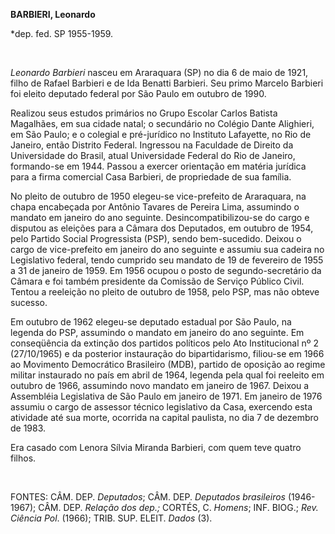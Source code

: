 **BARBIERI, Leonardo**

\*dep. fed. SP 1955-1959.

 

*Leonardo Barbieri* nasceu em Araraquara (SP) no dia 6 de maio de 1921,
filho de Rafael Barbieri e de Ida Benatti Barbieri. Seu primo Marcelo
Barbieri foi eleito deputado federal por São Paulo em outubro de 1990.

Realizou seus estudos primários no Grupo Escolar Carlos Batista
Magalhães, em sua cidade natal; o secundário no Colégio Dante Alighieri,
em São Paulo; e o colegial e pré-jurídico no Instituto Lafayette, no Rio
de Janeiro, então Distrito Federal. Ingressou na Faculdade de Direito da
Universidade do Brasil, atual Universidade Federal do Rio de Janeiro,
formando-se em 1944. Passou a exercer orientação em matéria jurídica
para a firma comercial Casa Barbieri, de propriedade de sua família.

No pleito de outubro de 1950 elegeu-se vice-prefeito de Araraquara, na
chapa encabeçada por Antônio Tavares de Pereira Lima, assumindo o
mandato em janeiro do ano seguinte. Desincompatibilizou-se do cargo e
disputou as eleições para a Câmara dos Deputados, em outubro de 1954,
pelo Partido Social Progressista (PSP), sendo bem-sucedido. Deixou o
cargo de vice-prefeito em janeiro do ano seguinte e assumiu sua cadeira
no Legislativo federal, tendo cumprido seu mandato de 19 de fevereiro de
1955 a 31 de janeiro de 1959. Em 1956 ocupou o posto de
segundo-secretário da Câmara e foi também presidente da Comissão de
Serviço Público Civil. Tentou a reeleição no pleito de outubro de 1958,
pelo PSP, mas não obteve sucesso.

Em outubro de 1962 elegeu-se deputado estadual por São Paulo, na legenda
do PSP, assumindo o mandato em janeiro do ano seguinte. Em conseqüência
da extinção dos partidos políticos pelo Ato Institucional nº 2
(27/10/1965) e da posterior instauração do bipartidarismo, filiou-se em
1966 ao Movimento Democrático Brasileiro (MDB), partido de oposição ao
regime militar instaurado no país em abril de 1964, legenda pela qual
foi reeleito em outubro de 1966, assumindo novo mandato em janeiro de
1967. Deixou a Assembléia Legislativa de São Paulo em janeiro de 1971.
Em janeiro de 1976 assumiu o cargo de assessor técnico legislativo da
Casa, exercendo esta atividade até sua morte, ocorrida na capital
paulista, no dia 7 de dezembro de 1983.

Era casado com Lenora Sílvia Miranda Barbieri, com quem teve quatro
filhos.

 

FONTES: CÂM. DEP. *Deputados*; CÂM. DEP. *Deputados brasileiros*
(1946-1967); CÂM. DEP. *Relação dos dep.;* CORTÉS, C. *Homens*; INF.
BIOG.; *Rev. Ciência Pol*. (1966); TRIB. SUP. ELEIT. *Dados* (3).

 
